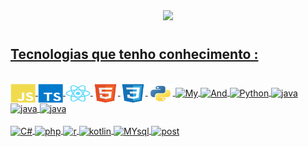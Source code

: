 <div align="center">
  <a href="https://github.com/Devjoaolima">
  <img height="180em" src="https://github-readme-stats.vercel.app/api?username=Devjoaolima&show_icons=true&theme=dracula&include_all_commits=true&count_private=true"/>
 
</div>
  
  #

## Tecnologias que tenho conhecimento :
<div style="display: inline_block"><br>
  <img align="center" alt="Js" height="30" width="40" src="https://raw.githubusercontent.com/devicons/devicon/master/icons/javascript/javascript-plain.svg">
  <img align="center" alt="Ts" height="30" width="40" src="https://raw.githubusercontent.com/devicons/devicon/master/icons/typescript/typescript-plain.svg">
  <img align="center" alt="React" height="30" width="40" src="https://raw.githubusercontent.com/devicons/devicon/master/icons/react/react-original.svg">
  <img align="center" alt="HTML" height="30" width="40" src="https://raw.githubusercontent.com/devicons/devicon/master/icons/html5/html5-original.svg">
  <img align="center" alt="CSS" height="30" width="40" src="https://raw.githubusercontent.com/devicons/devicon/master/icons/css3/css3-original.svg">
  <img align="center" alt="Python" height="30" width="40" src="https://raw.githubusercontent.com/devicons/devicon/master/icons/python/python-original.svg"/>
  <img align="center" alt="My" height="30" width="40" src="https://cdn.jsdelivr.net/gh/devicons/devicon/icons/dotnetcore/dotnetcore-original.svg" />
   <img align="center" alt="And" height="30" width="40" src="https://cdn.jsdelivr.net/gh/devicons/devicon/icons/android/android-original.svg" />
  <img align="center" alt="Python" height="30" width="40" src="https://cdn.jsdelivr.net/gh/devicons/devicon/icons/cplusplus/cplusplus-original.svg" />
    <img align="center" alt="java" height="30" width="40" src="https://cdn.jsdelivr.net/gh/devicons/devicon/icons/java/java-original.svg" />
  <img align="center" alt="java" height="30" width="40" src="https://cdn.jsdelivr.net/gh/devicons/devicon/icons/angularjs/angularjs-original.svg" />
   <img align="center" alt="java" height="30" width="40" src="https://cdn.jsdelivr.net/gh/devicons/devicon/icons/wordpress/wordpress-original.svg" />
      

</div>
    
   <div style="display: inline_block"><br/>

  

  <img  align="center" alt="C#"  src="https://img.shields.io/badge/C%23-239120?style=for-the-badge&logo=c-sharp&logoColor=white">
  <img  align="center" alt="php"  src="https://img.shields.io/badge/PHP-777BB4?style=for-the-badge&logo=php&logoColor=white">
<img  align="center" alt="r"  src="https://img.shields.io/badge/R-276DC3?style=for-the-badge&logo=r&logoColor=white">
<img  align="center" alt="kotlin"  src="https://img.shields.io/badge/Kotlin-0095D5?&style=for-the-badge&logo=kotlin&logoColor=white">
<img  align="center" alt="MYsql"  src="https://img.shields.io/badge/MySQL-00000F?style=for-the-badge&logo=mysql&logoColor=white">
<img  align="center" alt="post"  src="https://img.shields.io/badge/PostgreSQL-316192?style=for-the-badge&logo=postgresql&logoColor=white">

</div>
